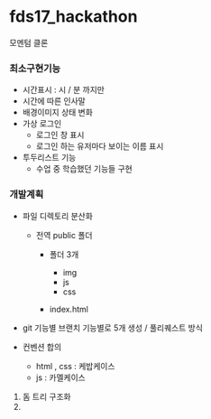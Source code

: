 # fds17_hackathon

모멘텀 클론

### 최소구현기능

- 시간표시 : 시 / 분 까지만 
- 시간에 따른 인사말 
- 배경이미지 상태 변화
- 가상 로그인 
  - 로그인 창 표시
  - 로그인 하는 유저마다 보이는 이름 표시
- 투두리스트 기능 
  - 수업 중 학습했던 기능들 구현

### 개발계획

- 파일 디렉토리 분산화
  - 전역 public 폴더 
    
    - 폴더 3개 
      - img
      - js
      - css
      
    -  index.html
  
- git 기능별 브랜치 기능별로 5개 생성 / 풀리퀘스트 방식
- 컨벤션 합의
  - html , css : 케밥케이스
  - js : 카멜케이스

1. 돔 트리 구조화
2. 




